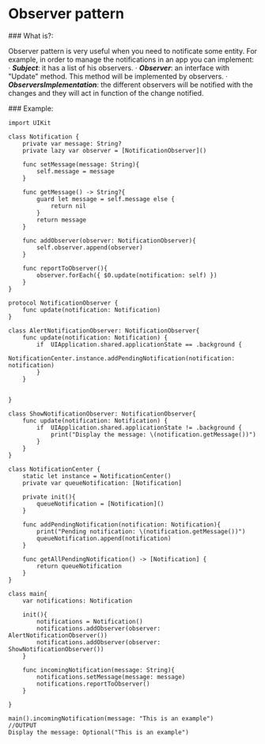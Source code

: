 # Observer pattern

### What is?:

Observer pattern is very useful when you need to notificate some entity. 
For example, in order to manage the notifications in an app you can implement: 
    · ___Subject___: it has a list of his observers. 
    · ___Observer___: an interface with "Update" method. This method will be implemented by observers.
    · ___ObserversImplementation___: the different observers will be notified with the changes and they will act in function of the change notified. 

### Example: 

~~~~
import UIKit

class Notification {
    private var message: String?
    private lazy var observer = [NotificationObserver]()
    
    func setMessage(message: String){
        self.message = message
    }
    
    func getMessage() -> String?{
        guard let message = self.message else {
            return nil
        }
        return message
    }
    
    func addObserver(observer: NotificationObserver){
        self.observer.append(observer)
    }

    func reportToObserver(){
        observer.forEach({ $0.update(notification: self) })
    }
}

protocol NotificationObserver {
    func update(notification: Notification)
}

class AlertNotificationObserver: NotificationObserver{
    func update(notification: Notification) {
        if  UIApplication.shared.applicationState == .background {
            NotificationCenter.instance.addPendingNotification(notification: notification)
        }
    }
    
    
}

class ShowNotificationObserver: NotificationObserver{
    func update(notification: Notification) {
        if  UIApplication.shared.applicationState != .background {
            print("Display the message: \(notification.getMessage())")
        }
    }
}

class NotificationCenter {
    static let instance = NotificationCenter()
    private var queueNotification: [Notification]
    
    private init(){
        queueNotification = [Notification]()
    }
    
    func addPendingNotification(notification: Notification){
        print("Pending notification: \(notification.getMessage())")
        queueNotification.append(notification)
    }
    
    func getAllPendingNotification() -> [Notification] {
        return queueNotification
    }
}
    
class main{
    var notifications: Notification
    
    init(){
        notifications = Notification()
        notifications.addObserver(observer: AlertNotificationObserver())
        notifications.addObserver(observer: ShowNotificationObserver())
    }
    
    func incomingNotification(message: String){
        notifications.setMessage(message: message)
        notifications.reportToObserver()
    }
    
}

main().incomingNotification(message: "This is an example")
//OUTPUT
Display the message: Optional("This is an example")
~~~~